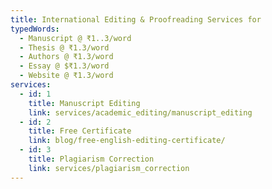 ```yaml
---
title: International Editing & Proofreading Services for
typedWords:
  - Manuscript @ ₹1..3/word
  - Thesis @ ₹1.3/word
  - Authors @ ₹1.3/word
  - Essay @ $₹1.3/word
  - Website @ ₹1.3/word
services:
  - id: 1
    title: Manuscript Editing
    link: services/academic_editing/manuscript_editing
  - id: 2
    title: Free Certificate
    link: blog/free-english-editing-certificate/
  - id: 3
    title: Plagiarism Correction
    link: services/plagiarism_correction
---
```

